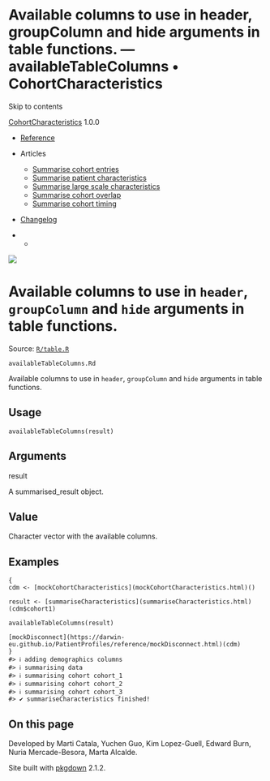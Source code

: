 # Available columns to use in header, groupColumn and hide arguments in table functions. — availableTableColumns • CohortCharacteristics

Skip to contents

[CohortCharacteristics](../index.html) 1.0.0

  * [Reference](../reference/index.html)
  * Articles
    * [Summarise cohort entries](../articles/summarise_cohort_entries.html)
    * [Summarise patient characteristics](../articles/summarise_characteristics.html)
    * [Summarise large scale characteristics](../articles/summarise_large_scale_characteristics.html)
    * [Summarise cohort overlap](../articles/summarise_cohort_overlap.html)
    * [Summarise cohort timing](../articles/summarise_cohort_timing.html)
  * [Changelog](../news/index.html)


  *   * [](https://github.com/darwin-eu/CohortCharacteristics/)



![](../logo.png)

# Available columns to use in `header`, `groupColumn` and `hide` arguments in table functions.

Source: [`R/table.R`](https://github.com/darwin-eu/CohortCharacteristics/blob/v1.0.0/R/table.R)

`availableTableColumns.Rd`

Available columns to use in `header`, `groupColumn` and `hide` arguments in table functions.

## Usage
    
    
    availableTableColumns(result)

## Arguments

result
    

A summarised_result object.

## Value

Character vector with the available columns.

## Examples
    
    
    {
    cdm <- [mockCohortCharacteristics](mockCohortCharacteristics.html)()
    
    result <- [summariseCharacteristics](summariseCharacteristics.html)(cdm$cohort1)
    
    availableTableColumns(result)
    
    [mockDisconnect](https://darwin-eu.github.io/PatientProfiles/reference/mockDisconnect.html)(cdm)
    }
    #> ℹ adding demographics columns
    #> ℹ summarising data
    #> ℹ summarising cohort cohort_1
    #> ℹ summarising cohort cohort_2
    #> ℹ summarising cohort cohort_3
    #> ✔ summariseCharacteristics finished!
    

## On this page

Developed by Marti Catala, Yuchen Guo, Kim Lopez-Guell, Edward Burn, Nuria Mercade-Besora, Marta Alcalde.

Site built with [pkgdown](https://pkgdown.r-lib.org/) 2.1.2.
